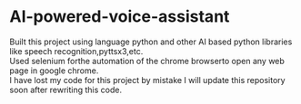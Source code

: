 # AI-powered-voice-assistant
Built this project using language python and other AI based python libraries like speech recognition,pyttsx3,etc.
<br> 
Used selenium forthe automation of the chrome browserto open any web page in google chrome.
<br>
I have lost my code for this project by mistake I will update this repository soon after rewriting this code. 
